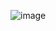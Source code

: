 ![image](https://user-images.githubusercontent.com/81178989/127923697-64052932-5d7a-46ad-bc7a-cf0ab293e43a.png)
